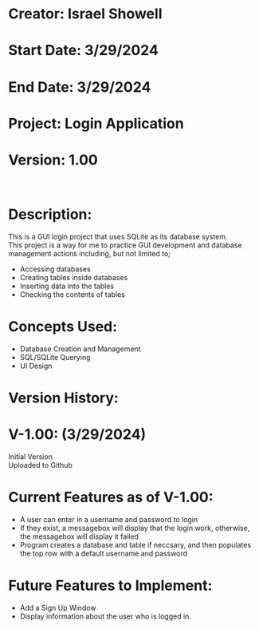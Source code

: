 # Creator: Israel Showell
# Start Date: 3/29/2024
# End Date: 3/29/2024
# Project: Login Application
# Version: 1.00

<br>

# Description: 
This is a GUI login project that uses SQLite as its database system. <br>
This project is a way for me to practice GUI development and database management actions including, but not limited to; <br>
- Accessing databases 
- Creating tables inside databases 
- Inserting data into the tables 
- Checking the contents of tables

# Concepts Used:
- Database Creation and Management
- SQL/SQLite Querying
- UI Design

# Version History:
# V-1.00: (3/29/2024)
Initial Version <br>
Uploaded to Github


# Current Features as of V-1.00:
- A user can enter in a username and password to login
- If they exist, a messagebox will display that the login work, otherwise, the messagebox will display it failed
- Program creates a database and table if neccsary, and then populates the top row with a default username and password

# Future Features to Implement:
- Add a Sign Up Window
- Display information about the user who is logged in.
